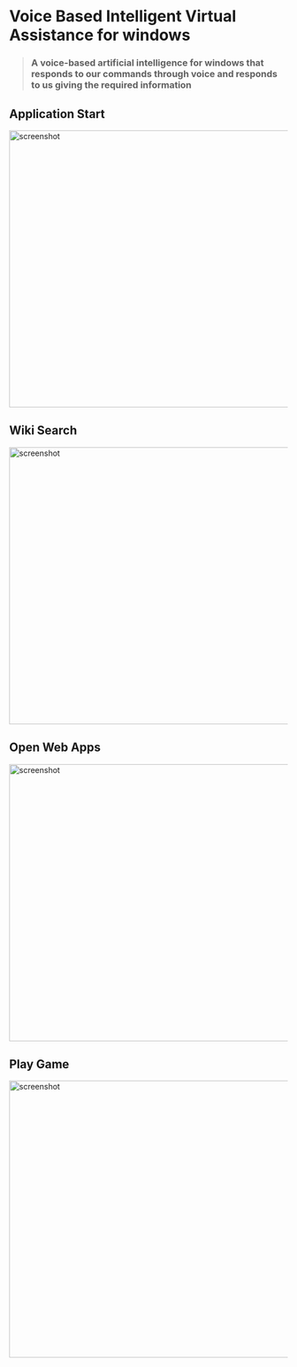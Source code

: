 # Voice Based Intelligent Virtual Assistance for windows
> ### A voice-based artificial intelligence for windows that responds to our commands through voice and responds to us giving the required information
  
## Application Start
<img  alt="screenshot" width="1080px" height="500px" src="https://i.ibb.co/s1Hqpb5/Application-Start.png" />
<br />

## Wiki Search
<img  alt="screenshot" width="1080px" height="500px" src="https://i.ibb.co/FbpS7Wr/Wikipedia-Search.png" />
<br />

## Open Web Apps
<img  alt="screenshot" width="1080px" height="500px" src="https://i.ibb.co/BnptLrg/Web-application-Opening.png" />
<br />

## Play Game
<img alt="screenshot" width="1080px" height="500px" src="https://i.ibb.co/Q6FyZJD/Snake-Game-by-Voice-assistant.png" />
<br />

